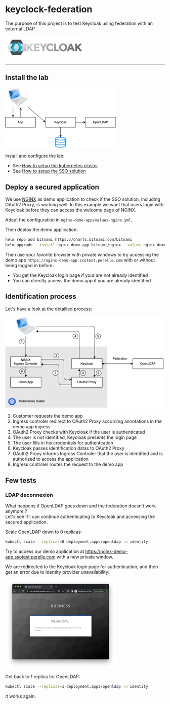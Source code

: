 # keyclock-federation

The purpose of this project is to test Keycloak using federation with an external LDAP.

<img src="docs/images/keycloak-logo.png" width="250px" />

---

## Install the lab

<img src="docs/images/keycloak-federation.png" width="350px" />

Install and configure the lab:
- See [How to setup the kubernetes cluster](cluster/README.md)
- See [How to setup  the SSO solution](lab/README.md)

## Deploy a secured application

We use [NGINX](https://nginx.org/en/) as demo application to check if the SSO solution, including OAuth2 Proxy, is working well. In this example we want that users login with Keycloak before they can access the welcome page of NGINX.

Adapt the configuration in `nginx-demo-app/values-nginx.yml`.

Then deploy the demo application:

```bash 
helm repo add bitnami https://charts.bitnami.com/bitnami
helm upgrade --install nginx-demo-app bitnami/nginx --values nginx-demo-app/values-nginx.yml
```

Then use your favorite browser with private windows to try accessing the demo app `https://nginx-demo-app.ssotest.perelle.com` with or without being logged in before.

- You get the Keycloak login page if your are not already identified
- You can directly access the demo app if you are already identified 

## Identification process

Let's have a look at the detailled process:

<img src="docs/images/sso-process-overview.png" width="500px" />

1. Customer requests the demo app
2. Ingress controler redirect to OAuth2 Proxy according annotations in the demo app ingress
3. OAuth2 Proxy checks with Keycloak if the user is authenticated
4. The user is not identified, Keycloak presents the login page
5. The user fills in his credentials for authentcation
6. Keycloak passes identification datas to OAuth2 Proxy
7. OAuth2 Proxy informs Ingress Controler that the user is identified and is authorized to access the application
8. Ingress controler routes the request to the demo app

## Few tests

### LDAP deconnexion

What happens if OpenLDAP goes down and the federation doesn't work anymore ?\
Let's see if I can continue authenticating to Keycloak and accessing the secured application.

Scale OpenLDAP down to 0 replicas:

```bash
kubectl scale --replicas=0 deployment.apps/openldap -n identity
```

Try to access our demo application at https://nginx-demo-app.ssotest.perelle.com with a new private window. 

We are redirected to the Keycloak login page for authentication, and then get an error due to identity provider unavailability:

<img src="docs/images/test-error-federation.png" width="350px" />

Get back to 1 replica for OpenLDAP:

```bash
kubectl scale --replicas=1 deployment.apps/openldap -n identity
```

It works again.